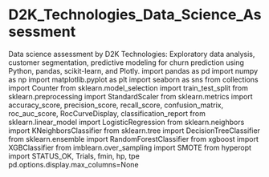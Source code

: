 # D2K_Technologies_Data_Science_Assessment
Data science assessment by D2K Technologies: Exploratory data analysis, customer segmentation, predictive modeling for churn prediction using Python, pandas, scikit-learn, and Plotly.
import pandas as pd
import numpy as np
import matplotlib.pyplot as plt
import seaborn as sns
from collections import Counter
from sklearn.model_selection import train_test_split
from sklearn.preprocessing import StandardScaler
from sklearn.metrics import accuracy_score, precision_score, recall_score, confusion_matrix, roc_auc_score, RocCurveDisplay, classification_report
from sklearn.linear_model import LogisticRegression
from sklearn.neighbors import KNeighborsClassifier
from sklearn.tree import DecisionTreeClassifier
from sklearn.ensemble import RandomForestClassifier
from xgboost import XGBClassifier
from imblearn.over_sampling import SMOTE
from hyperopt import STATUS_OK, Trials, fmin, hp, tpe
pd.options.display.max_columns=None
